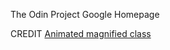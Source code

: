 The Odin Project Google Homepage

CREDIT
[Animated magnified class](https://icons8.com/icon/set/popular/pastel-glyph)
